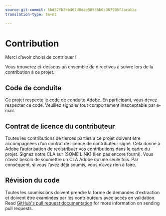 ```yaml
---
source-git-commit: 8bd57fb3bb467d8dae50535b6c367995f2acabac
translation-type: tm+mt

---
```

# Contribution

Merci d’avoir choisi de contribuer !

Vous trouverez ci-dessous un ensemble de directives à suivre lors de la contribution à ce projet.

## Code de conduite

Ce projet respecte [le code de conduite Adobe](https://git.corp.adobe.com/OpenSourceAdvisoryBoard/starter-repo/blob/master/CODE_OF_CONDUCT.md). En participant, vous devez respecter ce code. Veuillez signaler tout comportement inacceptable par e-mail.

## Contrat de licence du contributeur

Toutes les contributions de tierces parties à ce projet doivent être accompagnées d’un contrat de licence de contributeur signé. Cela donne à Adobe l’autorisation de redistribuer vos contributions dans le cadre du projet. Signez notre CLA sur [SOME LINK] (lien pas encore fourni). Vous n’avez besoin de soumettre un CLA Adobe qu’une seule fois. Par conséquent, si vous l’avez déjà soumis, vous n’avez rien à faire.

## Révision du code

Toutes les soumissions doivent prendre la forme de demandes d’extraction et doivent être examinées par les contributeurs avec accès en validation. Read [GitHub's pull request documentation](https://help.github.com/articles/about-pull-requests/) for more information on sending pull requests.
